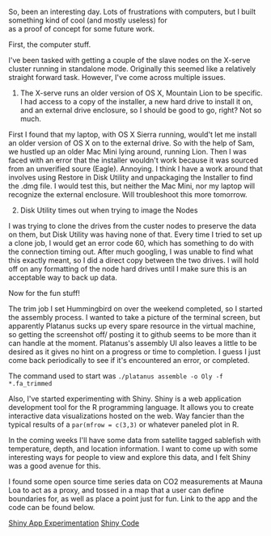 So, been an interesting day. Lots of frustrations with computers, but I built something kind of cool (and mostly useless) for  
as a proof of concept for some future work. 

First, the computer stuff.

I've been tasked with getting a couple of the slave nodes on the X-serve cluster running in standalone mode. Originally
this seemed like a relatively straight forward task. However, I've come across multiple issues.

1. The X-serve runs an older version of OS X, Mountain Lion to be specific. I had access to a copy of the installer, a new 
hard drive to install it on, and an external drive enclosure, so I should be good to go, right? Not so much. 

First I found that my laptop, with OS X Sierra running, would't let me install an older version of OS X on to the external drive.
So with the help of Sam, we hustled up an older Mac Mini lying around, running Lion. Then I was faced with an error that the installer
wouldn't work because it was sourced from an unverified soure (Eagle). Annoying. I think I have a work around that involves using
Restore in Disk Utility and unpackaging the Installer to find the .dmg file. I would test this, but neither the Mac Mini, nor my
laptop will recognize the external enclosure. Will troubleshoot this more tomorrow.

2. Disk Utility times out when trying to image the Nodes

I was trying to clone the drives from the custer nodes to preserve the data on them, but Disk Utility was having none of that.
Every time I tried to set up a clone job, I would get an error code 60, which has something to do with the connection timing out.
After much googling, I was unable to find what this exactly meant, so I did a direct copy between the two drives. I will hold off
on any formatting of the node hard drives until I make sure this is an acceptable way to back up data.

Now for the fun stuff!

The trim job I set Hummingbird on over the weekend completed, so I started the assembly process. I wanted to take a picture of
the terminal screen, but apparently Platanus sucks up every spare resource in the virtual machine, so getting the screenshot off/
posting it to github seems to be more than it can handle at the moment. Platanus's assembly UI also leaves a little to be desired
as it gives no hint on a progress or time to completion. I guess I just come back periodically to see if it's encountered an error, 
or completed. 

The command used to start was ``` ./platanus assemble -o Oly -f *.fa_trimmed ```

Also, I've started experimenting with Shiny. Shiny is a web application development tool for the R programming language.
It allows you to create interactive data visualizations hosted on the web. Way fancier than the typical results of a 
```par(mfrow = c(3,3)``` or whatever paneled plot in R. 

In the coming weeks I'll have some data from satellite tagged sablefish with temperature, depth, and location information.
I want to come up with some interesting ways for people to view and explore this data, and I felt Shiny was a good avenue for this.

I found some open source time series data on CO2 measurements at Mauna Loa to act as a proxy, and tossed in a map that a user can 
define boundaries for, as well as place a point just for fun. Link to the app and the code can be found below.

[Shiny App Experimentation](https://seanb80.shinyapps.io/shiny/)
[Shiny Code](https://github.com/seanb80/seanb80.github.io/blob/master/code/shiny.R)
